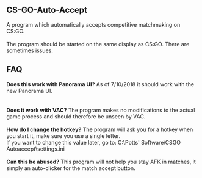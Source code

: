 ## CS-GO-Auto-Accept

A program which automatically accepts competitive matchmaking on CS:GO.
<br><br>
The program should be started on the same display as CS:GO. There are sometimes issues.

## FAQ

**Does this work with Panorama UI?**
As of 7/10/2018 it should work with the new Panorama UI. <br>
<br><br>
**Does it work with VAC?**
The program makes no modifications to the actual game process and should therefore be unseen by VAC.
<br><br>
**How do I change the hotkey?**
The program will ask you for a hotkey when you start it, make sure you use a single letter.<br>
If you want to change this value later, go to: C:\Potts' Software\CSGO Autoaccept\settings.ini
<br><br>
**Can this be abused?**
This program will not help you stay AFK in matches, it simply an auto-clicker for the match accept button.
